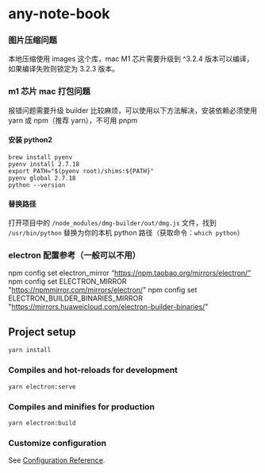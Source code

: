 # any-note-book

### 图片压缩问题

本地压缩使用 images 这个库，mac M1 芯片需要升级到 ^3.2.4 版本可以编译，如果编译失败则锁定为 3.2.3 版本。

### m1 芯片 mac 打包问题

报错问题需要升级 builder 比较麻烦，可以使用以下方法解决，安装依赖必须使用 yarn 或 npm（推荐 yarn），不可用 pnpm

#### 安装 python2

```
brew install pyenv
pyenv install 2.7.18
export PATH="$(pyenv root)/shims:${PATH}"
pyenv global 2.7.18
python --version
```

#### 替换路径

打开项目中的 `/node_modules/dmg-builder/out/dmg.js` 文件，找到 `/usr/bin/python` 替换为你的本机 python 路径（获取命令：`which python`）

### electron 配置参考（一般可以不用）

npm config set electron_mirror “https://npm.taobao.org/mirrors/electron/”
npm config set ELECTRON_MIRROR "https://npmmirror.com/mirrors/electron/"
npm config set ELECTRON_BUILDER_BINARIES_MIRROR "https://mirrors.huaweicloud.com/electron-builder-binaries/"

## Project setup

```
yarn install
```

### Compiles and hot-reloads for development

```
yarn electron:serve
```

### Compiles and minifies for production

```
yarn electron:build
```

### Customize configuration

See [Configuration Reference](https://cli.vuejs.org/config/).
